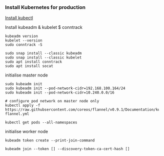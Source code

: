 ### Install Kubernetes for production


[Install kubectl](https://kubernetes.io/docs/tasks/tools/install-kubectl/#install-kubectl-on-linux)


Install kubeadm & kubelet $ conntrack
```text
kubeadm version
kubelet --version
sudo conntrack -S

sudo snap install --classic kubeadm
sudo snap install --classic kubelet
sudo apt install conntrack
sudo apt install socat
```


initialise master node
```text
sudo kubeadm init
sudo kubeadm init --pod-network-cidr=192.168.100.164/24
sudo kubeadm init --pod-network-cidr=10.240.0.0/16

# configure pod network on master node only
kubectl apply -f https://raw.githubsercontent.com/coreos/flannel/v0.9.1/Documentation/kube-flannel.yml

kubectl get pods --all-namespaces
```


initialise worker node
```text
kubeadm token create --print-join-command

kubeadm join --token [] --discovery-token-ca-cert-hash []
```

